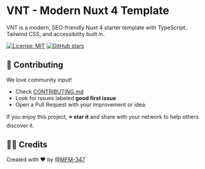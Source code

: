 # VNT - Modern Nuxt 4 Template

VNT is a modern, SEO-friendly Nuxt 4 starter template with TypeScript, Tailwind CSS, and accessibility built in.

[![License: MIT](https://img.shields.io/badge/License-MIT-green.svg)](https://opensource.org/licenses/MIT)
[![GitHub stars](https://img.shields.io/github/stars/MFM-347/VNT?style=social)](https://github.com/MFM-347/VNT/stargazers)

## 🤝 Contributing

We love community input!

- Check [CONTRIBUTING.md](https://github.com/MFM-347/VNT/blob/main/CONTRIBUTING.md)
- Look for issues labeled **good first issue**
- Open a Pull Request with your improvement or idea.

If you enjoy this project, **⭐ star it** and share with your network to help others discover it.

## 🧑‍💻 Credits

Created with ❤️ by [@MFM-347](https://github.com/MFM-347)

